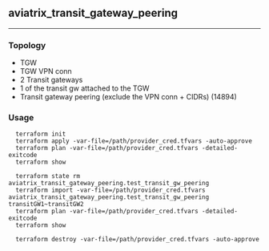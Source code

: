 ## aviatrix_transit_gateway_peering

---

### Topology
- TGW
- TGW VPN conn
- 2 Transit gateways
- 1 of the transit gw attached to the TGW
- Transit gateway peering (exclude the VPN conn + CIDRs) (14894)

### Usage
```
  terraform init
  terraform apply -var-file=/path/provider_cred.tfvars -auto-approve
  terraform plan -var-file=/path/provider_cred.tfvars -detailed-exitcode
  terraform show

  terraform state rm aviatrix_transit_gateway_peering.test_transit_gw_peering
  terraform import -var-file=/path/provider_cred.tfvars aviatrix_transit_gateway_peering.test_transit_gw_peering transitGW1~transitGW2
  terraform plan -var-file=/path/provider_cred.tfvars -detailed-exitcode
  terraform show

  terraform destroy -var-file=/path/provider_cred.tfvars -auto-approve
```
